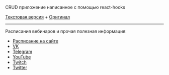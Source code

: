 CRUD приложение написанное с помощью react-hooks

[Текстовая версия](https://maxpfrontend.ru/perevody/delaem-crud-prilozhenie-s-pomoschyu-react-hooks/) + [Оригинал](https://github.com/taniarascia/react-hooks)

---

Расписания вебинаров и прочая полезная информация:
+ [Расписание на сайте](https://maxpfrontend.ru/raspisanie/)
+ [VK](http://vk.com/maxpfrontend)
+ [Telegram](https://t.me/maxpfrontend)
+ [YouTube](https://www.youtube.com/channel/UCqJyAVWwIqPWKEkfCSP1y4Q)
+ [Twitch](https://www.twitch.tv/maxpfrontend)
+ [Twitter](https://twitter.com/MaxPatsiansky)
